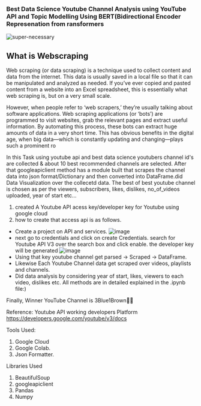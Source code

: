 ### Best Data Science Youtube Channel Analysis using YouTube API and Topic Modelling Using BERT(Bidirectional Encoder Represenation from ransformers

![super-necessary](https://user-images.githubusercontent.com/73512374/191668125-8538020b-6c7b-411f-8219-5d5c7ff7d40d.png)

## What is Webscraping
Web scraping (or data scraping) is a technique used to collect content and data from the internet. This data is usually saved in a local file so that it can be manipulated and analyzed as needed. If you’ve ever copied and pasted content from a website into an Excel spreadsheet, this is essentially what web scraping is, but on a very small scale.

However, when people refer to ‘web scrapers,’ they’re usually talking about software applications. Web scraping applications (or ‘bots’) are programmed to visit websites, grab the relevant pages and extract useful information. By automating this process, these bots can extract huge amounts of data in a very short time. This has obvious benefits in the digital age, when big data—which is constantly updating and changing—plays such a prominent ro


In this Task using youtube api and best data science youtubers channel id's are collected & about 10 best recommended channels are selected. After that googleapiclient method has a module built that scrapes the channel data into json format/Dictionary and then converted into DataFrame.did Data Visualization over the collecetd data.
The best of best youtube channel is chosen as per the viewers, subscribers, likes, dislikes, no_of_videos uploaded, year of start etc...

1. created A Youtube API acess key/developer key for Youtube using google cloud
2. how to create that access api is as follows.
* Create a project on API and services.
![image](https://user-images.githubusercontent.com/73512374/179802244-c7d34076-92fd-4c2c-8171-93418629f153.png)
* next go to credentials and click on create Credentials. search for Youtube API V3 over the search box and click enable. the developer key will be generated
![image](https://user-images.githubusercontent.com/73512374/179803617-12de0760-9c44-4ccd-ad29-6bf9b8bb9dea.png)
* Using that key youtube channel get parsed -> Scraped -> DataFrame.
* Likewise Each Youtube Channel data get scraped over videos, playlists and channels.
* Did data analysis by considering year of start, likes, viewers to each video, dislikes etc.
All methods are in detailed explained in the .ipynb file:)

Finally, Winner YouTube Channel is 3Blue1Brown🎉🎉

Reference: Youtube API working developers Platform https://developers.google.com/youtube/v3/docs 


Tools Used:
1. Google Cloud
2. Google Colab.
3. Json Formatter.

Libraries Used
1. BeautifulSoup
2. googleapiclient
3. Pandas
4. Numpy
